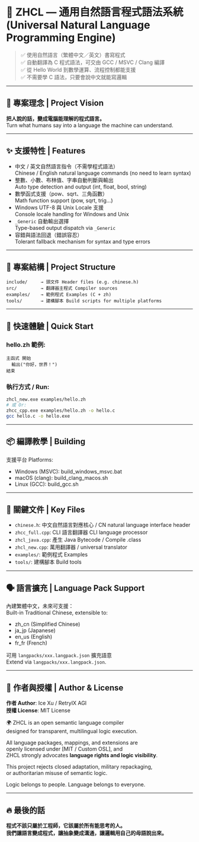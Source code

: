 
# 📘 ZHCL — 通用自然語言程式語法系統 (Universal Natural Language Programming Engine)

> ✅ 使用自然語言（繁體中文／英文）書寫程式  
> ✅ 自動翻譯為 C 程式語法，可交由 GCC / MSVC / Clang 編譯  
> ✅ 從 Hello World 到數學運算、流程控制都能支援  
> ✅ 不需要學 C 語法，只要會說中文就能寫邏輯

---

## 🧠 專案理念 | Project Vision

**把人說的話，變成電腦能理解的程式語言。**  
Turn what humans say into a language the machine can understand.

---

## ✨ 支援特性 | Features

- 中文 / 英文自然語言指令（不需學程式語法）  
  Chinese / English natural language commands (no need to learn syntax)
- 整數、小數、布林值、字串自動判斷與輸出  
  Auto type detection and output (int, float, bool, string)
- 數學函式支援（pow、sqrt、三角函數）  
  Math function support (pow, sqrt, trig...)
- Windows UTF-8 與 Unix Locale 支援  
  Console locale handling for Windows and Unix
- `_Generic` 自動輸出選擇  
  Type-based output dispatch via `_Generic`
- 容錯與語法回退（錯誤容忍）  
  Tolerant fallback mechanism for syntax and type errors

---

## 📂 專案結構 | Project Structure

```
include/     → 頭文件 Header files (e.g. chinese.h)
src/         → 翻譯器主程式 Compiler sources
examples/    → 範例程式 Examples (C + zh)
tools/       → 建構腳本 Build scripts for multiple platforms
```

---

## 🧪 快速體驗 | Quick Start

### hello.zh 範例:

```
主函式 開始
  輸出("你好，世界！")
結束
```

### 執行方式 / Run:

```bash
zhcl_new.exe examples/hello.zh
# 或 Or:
zhcc_cpp.exe examples/hello.zh -o hello.c
gcc hello.c -o hello.exe
```

---

## 📦 編譯教學 | Building

支援平台 Platforms:
- Windows (MSVC): build_windows_msvc.bat
- macOS (clang): build_clang_macos.sh
- Linux (GCC): build_gcc.sh

---

## 🧠 關鍵文件 | Key Files

- `chinese.h`: 中文自然語言對應核心 / CN natural language interface header  
- `zhcc_full.cpp`: CLI 語言翻譯器 CLI language processor  
- `zhcl_java.cpp`: 產生 Java Bytecode / Compile .class  
- `zhcl_new.cpp`: 萬用翻譯器 / universal translator  
- `examples/`: 範例程式 Examples  
- `tools/`: 建構腳本 Build tools  

---

## 🗣️ 語言擴充 | Language Pack Support

內建繁體中文，未來可支援：  
Built-in Traditional Chinese, extensible to:

- zh_cn (Simplified Chinese)  
- ja_jp (Japanese)  
- en_us (English)  
- fr_fr (French)

可用 `langpacks/xxx.langpack.json` 擴充語意  
Extend via `langpacks/xxx.langpack.json`.

---

## 📘 作者與授權 | Author & License

**作者 Author**: Ice Xu / RetryIX AGI  
**授權 License**: MIT License

🌍 ZHCL is an open semantic language compiler  
designed for transparent, multilingual logic execution.

All language packages, mappings, and extensions are  
openly licensed under [MIT / Custom OSL], and  
ZHCL strongly advocates **language rights and logic visibility**.

This project rejects closed adaptation, military repackaging,  
or authoritarian misuse of semantic logic.

Logic belongs to people. Language belongs to everyone.

---

## 🔥 最後的話

**程式不該只屬於工程師，它該屬於所有能思考的人。**  
**我們讓語言變成程式，讓抽象變成溝通，讓邏輯用自己的母語說出來。**

